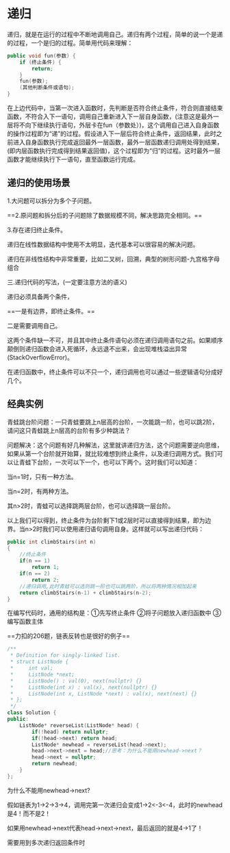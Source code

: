 # 递归

递归，就是在运行的过程中不断地调用自己。递归有两个过程，简单的说一个是递的过程，一个是归的过程。简单用代码来理解：

```C++
public void fun(参数) {
    if (终止条件) {
        return;
    }
    fun(参数);
    (其他判断条件或语句);
}
```

在上边代码中，当第一次进入函数时，先判断是否符合终止条件，符合则直接结束函数，不符合入下一语句，调用自己重新进入下一层自身函数，(注意这是最外一层将不向下继续执行语句，外层卡在fun（参数处）)，这个调用自己进入自身函数的操作过程即为“递”的过程。假设进入下一层后符合终止条件，返回结果，此时之前进入自身函数执行完成返回最外一层函数，最外一层函数递归调用处得到结果，(即内层函数执行完成得到结果返回值)，这个过程即为“归”的过程。这时最外一层函数才能继续执行下一语句，直至函数运行完成。

## 递归的使用场景

1.大问题可以拆分为多个子问题。

==2.原问题和拆分后的子问题除了数据规模不同，解决思路完全相同。==

3.存在递归终止条件。

递归在线性数据结构中使用不太明显，迭代基本可以很容易的解决问题。

递归在非线性结构中非常重要，比如二叉树，回溯，典型的树形问题-九宫格字母组合

三.递归代码的写法，(一定要注意方法的语义)

递归必须具备两个条件，

==一是有边界，即终止条件。==

二是需要调用自己。

这两个条件缺一不可，并且其中终止条件语句必须在递归调用语句之前。如果顺序颠倒则递归函数会进入死循环，永远退不出来，会出现堆栈溢出异常(StackOverflowError)。

在递归函数中，终止条件可以不只一个，递归调用也可以通过一些逻辑语句分成好几个。


## 经典实例

青蛙跳台阶问题：一只青蛙要跳上n层高的台阶，一次能跳一阶，也可以跳2阶，请问这只青蛙跳上n层高的台阶有多少种跳法？

问题解决：这个问题有好几种解法，这里就讲递归方法，这个问题需要逆向思维，如果从第一个台阶就开始算，就比较难想到终止条件，以及递归调用方式。我们可以让青蛙下台阶，一次可以下一个，也可以下两个。这时我们可以知道：

当n=1时，只有一种方法。

当n=2时，有两种方法。

其n>2时，青蛙可以选择跳两层台阶，也可以选择跳一层台阶。

以上我们可以得到，终止条件为台阶剩下1或2层时可以直接得到结果，即为边界。当n>2时我们可以使用递归语句调用自身。这样就可以写出递归代码：

```C++
public int climbStairs(int n)
{
    //终止条件
    if(n == 1)
        return 1;
    if(n == 2)
        return 2;
    //递归调用,此时青蛙可以选则跳一阶也可以跳两阶，所以将两种情况相加起来
    return climbStairs(n-1) + climbStairs(n-2);
}
```

在编写代码时，通用的结构是：①先写终止条件 ②将子问题放入递归函数中 ③编写函数主体

==力扣的206题，链表反转也是很好的例子==

```C++
/**
 * Definition for singly-linked list.
 * struct ListNode {
 *     int val;
 *     ListNode *next;
 *     ListNode() : val(0), next(nullptr) {}
 *     ListNode(int x) : val(x), next(nullptr) {}
 *     ListNode(int x, ListNode *next) : val(x), next(next) {}
 * };
 */
class Solution {
public:
    ListNode* reverseList(ListNode* head) {
        if(!head) return nullptr;
        if(!head->next) return head;
        ListNode* newhead = reverseList(head->next);
        head->next->next = head;//思考：为什么不能用newhead->next？
        head->next = nullptr;
        return newhead;
    }
};
```

为什么不能用newhead->next?

假如链表为1->2->3->4，调用完第一次递归会变成1->2<-3<-4，此时的newhead是4！而不是2！

如果用newhead->next代表head->next->next，最后返回的就是4->1了！

需要用到多次递归返回条件时
